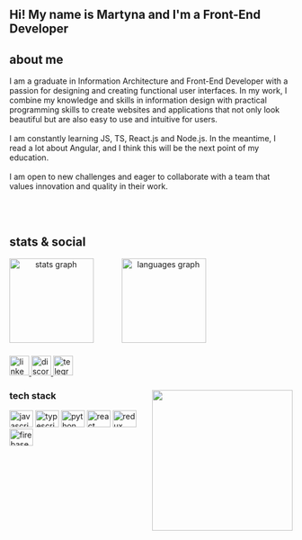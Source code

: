 <h2 align="left">Hi! My name is Martyna and I'm a Front-End Developer</h2>
<p align='center'>
</p>

###

<h2> about me </h2>

I am a graduate in Information Architecture and Front-End Developer with a passion for designing and creating functional user interfaces. 
In my work, I combine my knowledge and skills in information design with practical programming skills to create websites and applications that not only look beautiful but are also easy to use and intuitive for users.
<br clear="both">
<br clear="both">
I am constantly learning JS, TS, React.js and Node.js. In the meantime, I read a lot about Angular, and I think this will be the next point of my education.
<br clear="both">
<br clear="both">
I am open to new challenges and eager to collaborate with a team that values innovation and quality in their work.

<br clear="both">
<br clear="both">

###

<h2> stats & social </h2>

<div align="center" style="display:flex; gap:50px;" >
  <img src="https://github-readme-stats.vercel.app/api?hide_title=false&hide_rank=false&show_icons=true&include_all_commits=true&count_private=true&disable_animations=false&theme=codeSTACKr&locale=en&hide_border=false&username=fyrodems" height="150" alt="stats graph"  />
  <img src="https://github-readme-stats.vercel.app/api/top-langs?locale=en&hide_title=false&layout=compact&card_width=320&langs_count=5&theme=codeSTACKr&hide_border=false&username=fyrodems" height="150" alt="languages graph"  />
</div>


###

<div align="left">
  <a href="https://www.linkedin.com/in/martyna-filipiak/" target="_blank">
    <img src="https://img.shields.io/static/v1?message=LinkedIn&logo=linkedin&label=&color=0077B5&logoColor=white&labelColor=&style=for-the-badge" height="35" alt="linkedin logo"  />
  </a>
  <a href="https://discord.com/users/fyrodems#7635" target="_blank">
    <img src="https://img.shields.io/static/v1?message=Discord&logo=discord&label=&color=7289DA&logoColor=white&labelColor=&style=for-the-badge" height="35" alt="discord logo"  />
  </a>
  <img src="https://img.shields.io/static/v1?message=Telegram&logo=telegram&label=&color=2CA5E0&logoColor=white&labelColor=&style=for-the-badge" height="35" alt="telegram logo"  />
</div>

###

<img align="right" height="250" src="https://i.imgflip.com/6tj9yb.jpg"  />

###

<h3> tech stack </h3>

<div align="left">
  <img src="https://cdn.jsdelivr.net/gh/devicons/devicon/icons/javascript/javascript-original.svg" height="30" width="42" alt="javascript logo"  />
  <img src="https://cdn.jsdelivr.net/gh/devicons/devicon/icons/typescript/typescript-plain.svg" height="30" width="42" alt="typescript logo"  />  
  <img src="https://cdn.jsdelivr.net/gh/devicons/devicon/icons/python/python-original.svg" height="30" width="42" alt="python logo"  />
  <img src="https://cdn.jsdelivr.net/gh/devicons/devicon/icons/react/react-original.svg" height="30" width="42" alt="react logo"  />
  <img src="https://cdn.jsdelivr.net/gh/devicons/devicon/icons/redux/redux-original.svg" height="30" width="42" alt="redux logo"  />
  <img src="https://cdn.jsdelivr.net/gh/devicons/devicon/icons/firebase/firebase-plain.svg" height="30" width="42" alt="firebase logo"  />
</div>

###

<br clear="both">


<!-- ![visitors](https://visitor-badge.glitch.me/badge?page_id=90272040.90272040) -->



<!-- <div>
  <h2> spotify </h2>
  
[![spotify-github-profile](https://spotify-github-profile.vercel.app/api/view?uid=1212.3&cover_image=true&theme=default&show_offline=false&background_color=121212&bar_color_cover=true)](https://spotify-github-profile.vercel.app/api/view?uid=1212.3&redirect=true)
</div> -->




###
